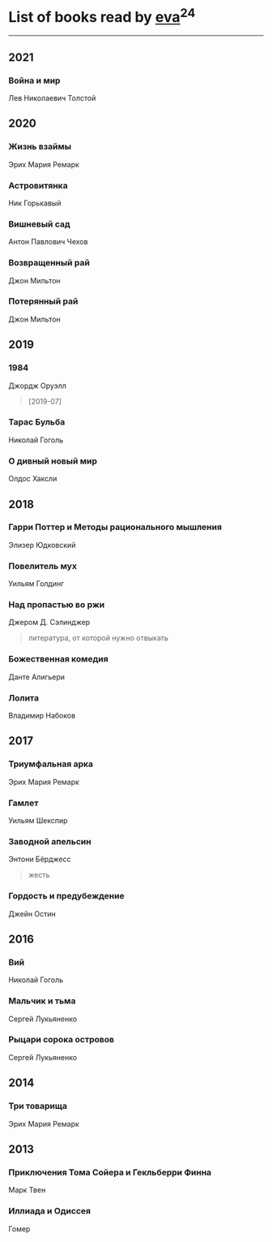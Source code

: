 # List of books read by [eva](https://plus.google.com/u/0/111656270551033014778/)<sup>24</sup>
---

## 2021

### Война и мир
Лев Николаевич Толстой



## 2020

### Жизнь взаймы
Эрих Мария Ремарк


### Астровитянка
Ник Горькавый


### Вишневый сад
Антон Павлович Чехов


### Возвращенный рай
Джон Мильтон


### Потерянный рай
Джон Мильтон



## 2019

### 1984
Джордж Оруэлл
> [2019-07] 


### Тарас Бульба
Николай Гоголь


### О дивный новый мир
Олдос Хаксли



## 2018

### Гарри Поттер и Методы рационального мышления
Элизер Юдковский


### Повелитель мух
Уильям Голдинг


### Над пропастью во ржи
Джером Д. Сэлинджер
> литература, от которой нужно отвыкать


### Божественная комедия
Данте Алигьери


### Лолита
Владимир Набоков



## 2017

### Триумфальная арка
Эрих Мария Ремарк


### Гамлет
Уильям Шекспир


### Заводной апельсин
Энтони Бёрджесс
> жесть


### Гордость и предубеждение
Джейн Остин



## 2016

### Вий
Николай Гоголь


### Мальчик и тьма
Сергей Лукьяненко


### Рыцари сорока островов
Сергей Лукьяненко



## 2014

### Три товарища
Эрих Мария Ремарк



## 2013

### Приключения Тома Сойера и Гекльберри Финна
Марк Твен


### Иллиада и Одиссея
Гомер



